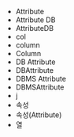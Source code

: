 ﻿- Attribute
- Attribute DB
- AttributeDB
- col
- column
- Column
- DB Attribute
- DBAttribute
- DBMS Attribute
- DBMSAttribute
- j
- 속성
- 속성(Attribute)
- 열
